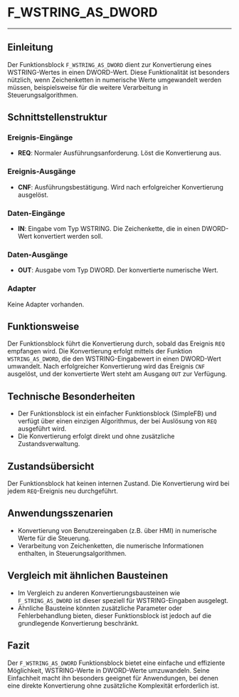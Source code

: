 # F_WSTRING_AS_DWORD

* * * * * * * * * *
## Einleitung
Der Funktionsblock `F_WSTRING_AS_DWORD` dient zur Konvertierung eines WSTRING-Wertes in einen DWORD-Wert. Diese Funktionalität ist besonders nützlich, wenn Zeichenketten in numerische Werte umgewandelt werden müssen, beispielsweise für die weitere Verarbeitung in Steuerungsalgorithmen.

## Schnittstellenstruktur
### **Ereignis-Eingänge**
- **REQ**: Normaler Ausführungsanforderung. Löst die Konvertierung aus.

### **Ereignis-Ausgänge**
- **CNF**: Ausführungsbestätigung. Wird nach erfolgreicher Konvertierung ausgelöst.

### **Daten-Eingänge**
- **IN**: Eingabe vom Typ WSTRING. Die Zeichenkette, die in einen DWORD-Wert konvertiert werden soll.

### **Daten-Ausgänge**
- **OUT**: Ausgabe vom Typ DWORD. Der konvertierte numerische Wert.

### **Adapter**
Keine Adapter vorhanden.

## Funktionsweise
Der Funktionsblock führt die Konvertierung durch, sobald das Ereignis `REQ` empfangen wird. Die Konvertierung erfolgt mittels der Funktion `WSTRING_AS_DWORD`, die den WSTRING-Eingabewert in einen DWORD-Wert umwandelt. Nach erfolgreicher Konvertierung wird das Ereignis `CNF` ausgelöst, und der konvertierte Wert steht am Ausgang `OUT` zur Verfügung.

## Technische Besonderheiten
- Der Funktionsblock ist ein einfacher Funktionsblock (SimpleFB) und verfügt über einen einzigen Algorithmus, der bei Auslösung von `REQ` ausgeführt wird.
- Die Konvertierung erfolgt direkt und ohne zusätzliche Zustandsverwaltung.

## Zustandsübersicht
Der Funktionsblock hat keinen internen Zustand. Die Konvertierung wird bei jedem `REQ`-Ereignis neu durchgeführt.

## Anwendungsszenarien
- Konvertierung von Benutzereingaben (z.B. über HMI) in numerische Werte für die Steuerung.
- Verarbeitung von Zeichenketten, die numerische Informationen enthalten, in Steuerungsalgorithmen.

## Vergleich mit ähnlichen Bausteinen
- Im Vergleich zu anderen Konvertierungsbausteinen wie `F_STRING_AS_DWORD` ist dieser speziell für WSTRING-Eingaben ausgelegt.
- Ähnliche Bausteine könnten zusätzliche Parameter oder Fehlerbehandlung bieten, dieser Funktionsblock ist jedoch auf die grundlegende Konvertierung beschränkt.

## Fazit
Der `F_WSTRING_AS_DWORD` Funktionsblock bietet eine einfache und effiziente Möglichkeit, WSTRING-Werte in DWORD-Werte umzuwandeln. Seine Einfachheit macht ihn besonders geeignet für Anwendungen, bei denen eine direkte Konvertierung ohne zusätzliche Komplexität erforderlich ist.